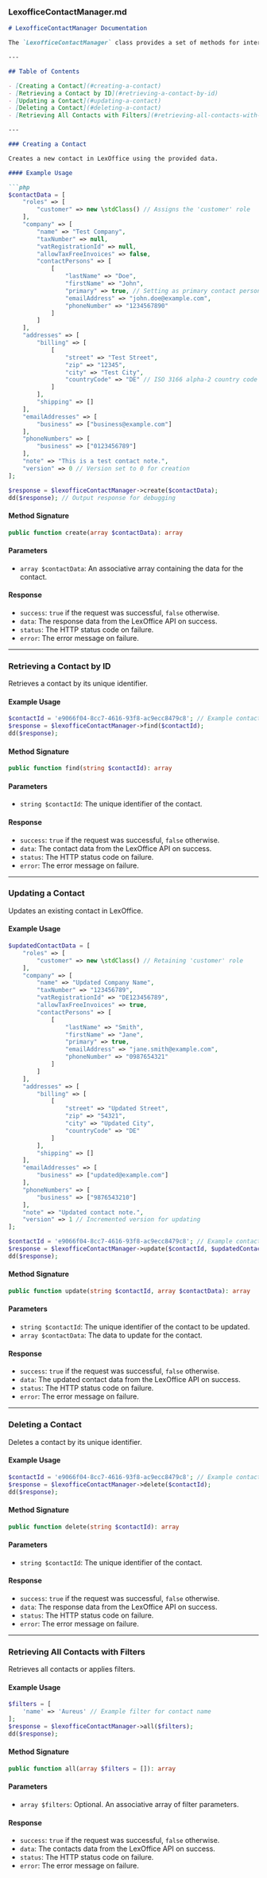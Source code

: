 ### LexofficeContactManager.md

```markdown
# LexofficeContactManager Documentation

The `LexofficeContactManager` class provides a set of methods for interacting with LexOffice's contacts API. It allows you to create, update, retrieve, delete, and filter contacts using the Guzzle HTTP client.

---

## Table of Contents

- [Creating a Contact](#creating-a-contact)
- [Retrieving a Contact by ID](#retrieving-a-contact-by-id)
- [Updating a Contact](#updating-a-contact)
- [Deleting a Contact](#deleting-a-contact)
- [Retrieving All Contacts with Filters](#retrieving-all-contacts-with-filters)

---

### Creating a Contact

Creates a new contact in LexOffice using the provided data.

#### Example Usage

```php
$contactData = [
    "roles" => [
        "customer" => new \stdClass() // Assigns the 'customer' role
    ],
    "company" => [
        "name" => "Test Company",
        "taxNumber" => null,
        "vatRegistrationId" => null,
        "allowTaxFreeInvoices" => false,
        "contactPersons" => [
            [
                "lastName" => "Doe",
                "firstName" => "John",
                "primary" => true, // Setting as primary contact person
                "emailAddress" => "john.doe@example.com",
                "phoneNumber" => "1234567890"
            ]
        ]
    ],
    "addresses" => [
        "billing" => [
            [
                "street" => "Test Street",
                "zip" => "12345",
                "city" => "Test City",
                "countryCode" => "DE" // ISO 3166 alpha-2 country code
            ]
        ],
        "shipping" => []
    ],
    "emailAddresses" => [
        "business" => ["business@example.com"]
    ],
    "phoneNumbers" => [
        "business" => ["0123456789"]
    ],
    "note" => "This is a test contact note.",
    "version" => 0 // Version set to 0 for creation
];

$response = $lexofficeContactManager->create($contactData);
dd($response); // Output response for debugging
```

#### Method Signature

```php
public function create(array $contactData): array
```

#### Parameters

- `array $contactData`: An associative array containing the data for the contact.

#### Response

- `success`: `true` if the request was successful, `false` otherwise.
- `data`: The response data from the LexOffice API on success.
- `status`: The HTTP status code on failure.
- `error`: The error message on failure.

---

### Retrieving a Contact by ID

Retrieves a contact by its unique identifier.

#### Example Usage

```php
$contactId = 'e9066f04-8cc7-4616-93f8-ac9ecc8479c8'; // Example contact ID
$response = $lexofficeContactManager->find($contactId);
dd($response);
```

#### Method Signature

```php
public function find(string $contactId): array
```

#### Parameters

- `string $contactId`: The unique identifier of the contact.

#### Response

- `success`: `true` if the request was successful, `false` otherwise.
- `data`: The contact data from the LexOffice API on success.
- `status`: The HTTP status code on failure.
- `error`: The error message on failure.

---

### Updating a Contact

Updates an existing contact in LexOffice.

#### Example Usage

```php
$updatedContactData = [
    "roles" => [
        "customer" => new \stdClass() // Retaining 'customer' role
    ],
    "company" => [
        "name" => "Updated Company Name",
        "taxNumber" => "123456789",
        "vatRegistrationId" => "DE123456789",
        "allowTaxFreeInvoices" => true,
        "contactPersons" => [
            [
                "lastName" => "Smith",
                "firstName" => "Jane",
                "primary" => true,
                "emailAddress" => "jane.smith@example.com",
                "phoneNumber" => "0987654321"
            ]
        ]
    ],
    "addresses" => [
        "billing" => [
            [
                "street" => "Updated Street",
                "zip" => "54321",
                "city" => "Updated City",
                "countryCode" => "DE"
            ]
        ],
        "shipping" => []
    ],
    "emailAddresses" => [
        "business" => ["updated@example.com"]
    ],
    "phoneNumbers" => [
        "business" => ["9876543210"]
    ],
    "note" => "Updated contact note.",
    "version" => 1 // Incremented version for updating
];

$contactId = 'e9066f04-8cc7-4616-93f8-ac9ecc8479c8'; // Example contact ID
$response = $lexofficeContactManager->update($contactId, $updatedContactData);
dd($response);
```

#### Method Signature

```php
public function update(string $contactId, array $contactData): array
```

#### Parameters

- `string $contactId`: The unique identifier of the contact to be updated.
- `array $contactData`: The data to update for the contact.

#### Response

- `success`: `true` if the request was successful, `false` otherwise.
- `data`: The updated contact data from the LexOffice API on success.
- `status`: The HTTP status code on failure.
- `error`: The error message on failure.

---

### Deleting a Contact

Deletes a contact by its unique identifier.

#### Example Usage

```php
$contactId = 'e9066f04-8cc7-4616-93f8-ac9ecc8479c8'; // Example contact ID
$response = $lexofficeContactManager->delete($contactId);
dd($response);
```

#### Method Signature

```php
public function delete(string $contactId): array
```

#### Parameters

- `string $contactId`: The unique identifier of the contact.

#### Response

- `success`: `true` if the request was successful, `false` otherwise.
- `data`: The response data from the LexOffice API on success.
- `status`: The HTTP status code on failure.
- `error`: The error message on failure.

---

### Retrieving All Contacts with Filters

Retrieves all contacts or applies filters.

#### Example Usage

```php
$filters = [
    'name' => 'Aureus' // Example filter for contact name
];
$response = $lexofficeContactManager->all($filters);
dd($response);
```

#### Method Signature

```php
public function all(array $filters = []): array
```

#### Parameters

- `array $filters`: Optional. An associative array of filter parameters.

#### Response

- `success`: `true` if the request was successful, `false` otherwise.
- `data`: The contacts data from the LexOffice API on success.
- `status`: The HTTP status code on failure.
- `error`: The error message on failure.
```